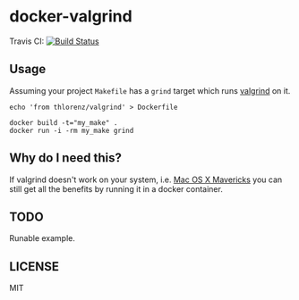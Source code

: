 # docker-valgrind

Travis CI: [![Build Status](https://travis-ci.org/ocramz/docker-valgrind.svg?branch=master)](https://travis-ci.org/ocramz/docker-valgrind)

## Usage

Assuming your project `Makefile` has a `grind` target which runs [valgrind](http://valgrind.org/) on it.

    echo 'from thlorenz/valgrind' > Dockerfile

    docker build -t="my_make" . 
    docker run -i -rm my_make grind

## Why do I need this?

If valgrind doesn't work on your system, i.e. [Mac OS X Mavericks](https://bugs.kde.org/show_bug.cgi?id=326724) you can
still get all the benefits by running it in a docker container.

## TODO

Runable example.

## LICENSE

MIT
